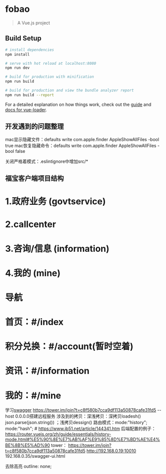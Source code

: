 # fobao

> A Vue.js project

## Build Setup

``` bash
# install dependencies
npm install

# serve with hot reload at localhost:8080
npm run dev

# build for production with minification
npm run build

# build for production and view the bundle analyzer report
npm run build --report
```

For a detailed explanation on how things work, check out the [guide](http://vuejs-templates.github.io/webpack/) and [docs for vue-loader](http://vuejs.github.io/vue-loader).

## 开发遇到的问题整理
  
mac显示隐藏文件：defaults write com.apple.finder AppleShowAllFiles -bool true
mac恢复隐藏命令：defaults write com.apple.finder AppleShowAllFiles -bool false

关闭严格着模式：.eslintignore中增加src/*

## 福宝客户端项目结构

# 1.政府业务 (govtservice)
 
# 2.callcenter

# 3.咨询/信息 (information)

# 4.我的 (mine)


# 导航
# 首页：#/index
# 积分兑换：#/account(暂时空着)
# 资讯：#/information
# 我的：#/mine 
 
 
 学习[swagger](http://lubanapi.kabuzhu.com/ui/dist/#/yunpeng/post_api_ali_pay_alpay)
https://tower.im/join?t=c8f580b7cca9df113a50878cafe31fd5
 --host 0.0.0.0搭建远程服务
 涉及到的拷贝：深浅拷贝：深拷贝loadesh()  json.parse(json.string())	；浅拷贝dessign()
 路由模式：mode:"history";  mode:"hash";  #
https://www.jb51.net/article/144341.htm
后端配置的例子：https://router.vuejs.org/zh/guide/essentials/history-mode.html#%E5%90%8E%E7%AB%AF%E9%85%8D%E7%BD%AE%E4%BE%8B%E5%AD%90
tower： https://tower.im/join?t=c8f580b7cca9df113a50878cafe31fd5
http://192.168.0.19:10010
192.168.0.35/swagger-ui.html

去除高亮 outline: none;